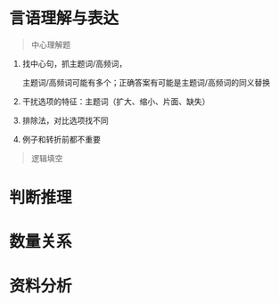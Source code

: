 # 言语理解与表达

> 中心理解题

1. 找中心句，抓主题词/高频词，

    主题词/高频词可能有多个；正确答案有可能是主题词/高频词的同义替换

2. 干扰选项的特征：主题词（扩大、缩小、片面、缺失）

3. 排除法，对比选项找不同

4. 例子和转折前都不重要

> 逻辑填空




# 判断推理

# 数量关系

# 资料分析
